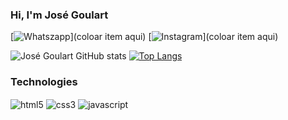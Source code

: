 ### Hi, I'm José Goulart

[![Whatszapp](https://img.shields.io/badge/WhatsApp-25D366?style=for-the-badge&logo=whatsapp&logoColor=white
)](coloar item aqui)
[![Instagram](https://img.shields.io/badge/Instagram-E4405F?style=for-the-badge&logo=instagram&logoColor=white
)](coloar item aqui)

![José Goulart GitHub stats](https://github-readme-stats.vercel.app/api?username=JoseGoullart&show_icons=true&theme=dracula)
[![Top Langs](https://github-readme-stats.vercel.app/api/top-langs/?username=JoseGoullart&hide_progress=false)](https://github.com/JoseGoullart/github-readme-stats)
### Technologies

<div style="display: inline_block">
    <img align="center" alt="html5" src="https://img.shields.io/badge/HTML5-E34F26?style=for-the-badge&logo=html5&logoColor=white">
    <img align="center" alt="css3" src="https://img.shields.io/badge/CSS3-1572B6?style=for-the-badge&logo=css3&logoColor=white">
    <img align="center" alt="javascript" src="https://img.shields.io/badge/JavaScript-323330?style=for-the-badge&logo=javascript&logoColor=F7DF1E">
</div><br>






